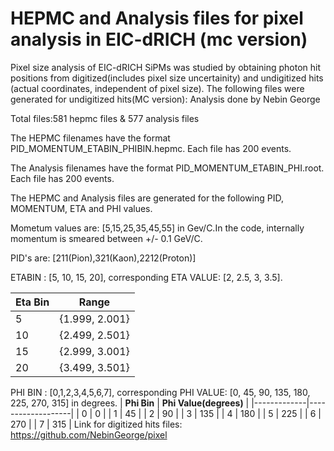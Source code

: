 # HEPMC and Analysis files for pixel analysis in EIC-dRICH (mc version)
Pixel size analysis of EIC-dRICH SiPMs was studied by obtaining photon hit positions from digitized(includes pixel size uncertainity) and undigitized hits (actual coordinates, independent of pixel size). The following files were generated for undigitized hits(MC version):
Analysis done by Nebin George 

Total files:581 hepmc files & 577 analysis files

The HEPMC filenames have the format PID_MOMENTUM_ETABIN_PHIBIN.hepmc. Each file has 200 events. 

The Analysis filenames have the format PID_MOMENTUM_ETABIN_PHI.root. Each file has 200 events.

The HEPMC and Analysis files are generated for the following PID, MOMENTUM, ETA and PHI values.

Mometum values are: [5,15,25,35,45,55] in Gev/C.In the code, internally momentum is smeared between +/- 0.1 GeV/C.

PID's are: [211(Pion),321(Kaon),2212(Proton)] 

ETABIN : [5, 10, 15, 20], corresponding ETA VALUE: [2, 2.5, 3, 3.5].

| **Eta Bin** | **Range**         |
|-------------|-------------------|
| 5           | {1.999, 2.001}   |
| 10          | {2.499, 2.501}   |
| 15          | {2.999, 3.001}   |
| 20          | {3.499, 3.501}   |


PHI BIN : [0,1,2,3,4,5,6,7], corresponding PHI VALUE: [0, 45, 90, 135, 180, 225, 270, 315] in degrees.
| **Phi Bin** | **Phi Value(degrees)**         |
|-------------|-------------------|
| 0           | 0   |
| 1           | 45  |
| 2           | 90  |
| 3           | 135 |
| 4           | 180 |
| 5           | 225 |
| 6           | 270 |
| 7           | 315 |
Link for digitized hits files: https://github.com/NebinGeorge/pixel










